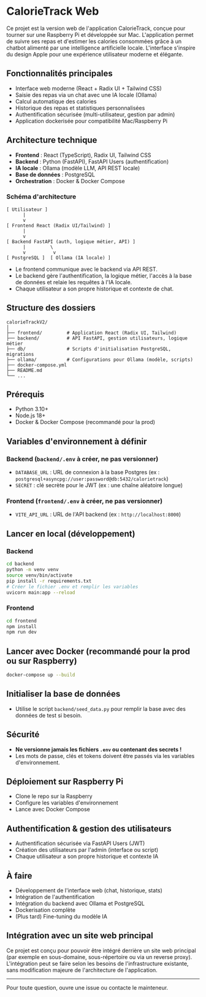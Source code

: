 # CalorieTrack Web

Ce projet est la version web de l'application CalorieTrack, conçue pour tourner sur une Raspberry Pi et développée sur Mac. L'application permet de suivre ses repas et d'estimer les calories consommées grâce à un chatbot alimenté par une intelligence artificielle locale. L'interface s'inspire du design Apple pour une expérience utilisateur moderne et élégante.

## Fonctionnalités principales

- Interface web moderne (React + Radix UI + Tailwind CSS)
- Saisie des repas via un chat avec une IA locale (Ollama)
- Calcul automatique des calories
- Historique des repas et statistiques personnalisées
- Authentification sécurisée (multi-utilisateur, gestion par admin)
- Application dockerisée pour compatibilité Mac/Raspberry Pi

## Architecture technique

- **Frontend** : React (TypeScript), Radix UI, Tailwind CSS
- **Backend** : Python (FastAPI), FastAPI Users (authentification)
- **IA locale** : Ollama (modèle LLM, API REST locale)
- **Base de données** : PostgreSQL
- **Orchestration** : Docker & Docker Compose

### Schéma d'architecture

```
[ Utilisateur ]
      |
      v
[ Frontend React (Radix UI/Tailwind) ]
      |
      v
[ Backend FastAPI (auth, logique métier, API) ]
      |         \
      v          v
[ PostgreSQL ]  [ Ollama (IA locale) ]
```

- Le frontend communique avec le backend via API REST.
- Le backend gère l'authentification, la logique métier, l'accès à la base de données et relaie les requêtes à l'IA locale.
- Chaque utilisateur a son propre historique et contexte de chat.

## Structure des dossiers

```
calorieTrackV2/
│
├── frontend/         # Application React (Radix UI, Tailwind)
├── backend/          # API FastAPI, gestion utilisateurs, logique métier
├── db/               # Scripts d'initialisation PostgreSQL, migrations
├── ollama/           # Configurations pour Ollama (modèle, scripts)
├── docker-compose.yml
├── README.md
└── ...
```

## Prérequis
- Python 3.10+
- Node.js 18+
- Docker & Docker Compose (recommandé pour la prod)

## Variables d'environnement à définir

### Backend (`backend/.env` à créer, ne pas versionner)
- `DATABASE_URL` : URL de connexion à la base Postgres (ex : `postgresql+asyncpg://user:password@db:5432/calorietrack`)
- `SECRET` : clé secrète pour le JWT (ex : une chaîne aléatoire longue)

### Frontend (`frontend/.env` à créer, ne pas versionner)
- `VITE_API_URL` : URL de l'API backend (ex : `http://localhost:8000`)

## Lancer en local (développement)

### Backend
```bash
cd backend
python -m venv venv
source venv/bin/activate
pip install -r requirements.txt
# Créer le fichier .env et remplir les variables
uvicorn main:app --reload
```

### Frontend
```bash
cd frontend
npm install
npm run dev
```

## Lancer avec Docker (recommandé pour la prod ou sur Raspberry)
```bash
docker-compose up --build
```

## Initialiser la base de données
- Utilise le script `backend/seed_data.py` pour remplir la base avec des données de test si besoin.

## Sécurité
- **Ne versionne jamais les fichiers `.env` ou contenant des secrets !**
- Les mots de passe, clés et tokens doivent être passés via les variables d'environnement.

## Déploiement sur Raspberry Pi
- Clone le repo sur la Raspberry
- Configure les variables d'environnement
- Lance avec Docker Compose

## Authentification & gestion des utilisateurs

- Authentification sécurisée via FastAPI Users (JWT)
- Création des utilisateurs par l'admin (interface ou script)
- Chaque utilisateur a son propre historique et contexte IA

## À faire

- Développement de l'interface web (chat, historique, stats)
- Intégration de l'authentification
- Intégration du backend avec Ollama et PostgreSQL
- Dockerisation complète
- (Plus tard) Fine-tuning du modèle IA

## Intégration avec un site web principal

Ce projet est conçu pour pouvoir être intégré derrière un site web principal (par exemple en sous-domaine, sous-répertoire ou via un reverse proxy). L'intégration peut se faire selon les besoins de l'infrastructure existante, sans modification majeure de l'architecture de l'application.

---

Pour toute question, ouvre une issue ou contacte le mainteneur. 